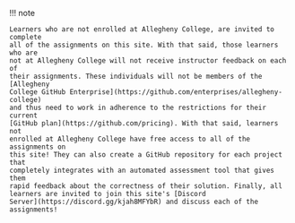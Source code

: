 !!! note

    Learners who are not enrolled at Allegheny College, are invited to complete
    all of the assignments on this site. With that said, those learners who are
    not at Allegheny College will not receive instructor feedback on each of
    their assignments. These individuals will not be members of the [Allegheny
    College GitHub Enterprise](https://github.com/enterprises/allegheny-college)
    and thus need to work in adherence to the restrictions for their current
    [GitHub plan](https://github.com/pricing). With that said, learners not
    enrolled at Allegheny College have free access to all of the assignments on
    this site! They can also create a GitHub repository for each project that
    completely integrates with an automated assessment tool that gives them
    rapid feedback about the correctness of their solution. Finally, all
    learners are invited to join this site's [Discord
    Server](https://discord.gg/kjah8MFYbR) and discuss each of the assignments!
